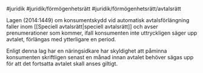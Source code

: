 #juridik #juridik/förmögenhetsrätt #juridik/förmögenhetsrätt/avtalsrätt 

Lagen (2014:1449) om konsumentskydd vid automatisk avtalsförlängning faller inom [[Speciell avtalsrätt|speciell avtalsrätt]] och avser prenumerationer som kommer, ifall konsumenten inte uttryckligen säger upp avtalet, förlängas med ytterligare en period.

Enligt denna lag har en näringsidkare har skyldighet att påminna konsumenten skriftligen senast en månad innan avtalet behöver sägas upp för att det fortsatta avtalet skall anses giltigt.
